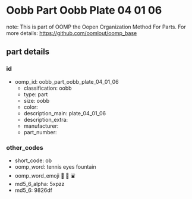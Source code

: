 # Oobb Part Oobb Plate 04 01 06  

note: This is part of OOMP the Oopen Organization Method For Parts. For more details: https://github.com/oomlout/oomp_base

##  part details





### id
* oomp_id: oobb_part_oobb_plate_04_01_06
  * classification: oobb
  * type: part
  * size: oobb
  * color: 
  * description_main: plate_04_01_06
  * description_extra: 
  * manufacturer: 
  * part_number: 

### other_codes
* short_code: ob
* oomp_word: tennis eyes fountain
* oomp_word_emoji :tennis: :eyes: :fountain:
* md5_6_alpha: 5xpzz
* md5_6: 9826df